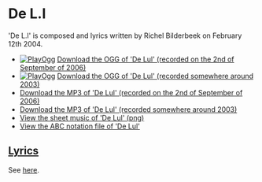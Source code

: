 # De L.l

'De L.l' is composed and lyrics written by Richel Bilderbeek on February 12th 2004.

- [![PlayOgg](http://static.fsf.org/playogg/Play_ogg_80x15.png "I support PlayOgg!")](http://playogg.org) [Download the OGG of 'De Lul' (recorded on the 2nd of September of 2006)](http://www.richelbilderbeek.nl/CD06_09DeLul20060902.ogg)
- [![PlayOgg](http://static.fsf.org/playogg/Play_ogg_80x15.png "I support PlayOgg!")](http://playogg.org) [Download the OGG of 'De Lul' (recorded somewhere around 2003)](http://www.richelbilderbeek.nl/CD03_05DeLul.ogg)
- [Download the MP3 of 'De Lul' (recorded on the 2nd of September of 2006)](http://www.richelbilderbeek.nl/CD06_09DeLul20060902.mp3)
- [Download the MP3 of 'De Lul' (recorded somewhere around 2003)](http://www.richelbilderbeek.nl/CD03_05DeLul.mp3)
- [View the sheet music of 'De Lul' (png)](24_de_lul.png)
- [View the ABC notation file of 'De Lul'](24_de_lul.abc)

## [Lyrics](24_de_lul.txt)

See [here](24_de_lul.txt).
